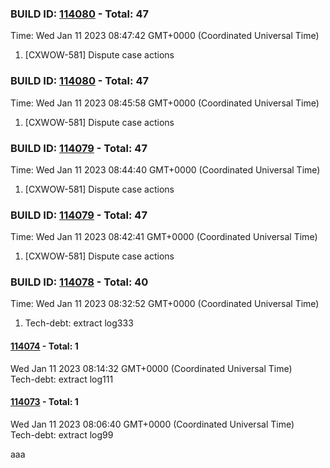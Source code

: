 



### BUILD ID: [114080](https://dfoglobal.visualstudio.com/DFO/_build/results?buildId=114080&view=results) - Total: 47 <br>  
Time: Wed Jan 11 2023 08:47:42 GMT+0000 (Coordinated Universal Time) <br>  
<ol><li> [CXWOW-581] Dispute case actions
 
</li></ol>



### BUILD ID: [114080](https://dfoglobal.visualstudio.com/DFO/_build/results?buildId=114080&view=results) - Total: 47 <br>  
Time: Wed Jan 11 2023 08:45:58 GMT+0000 (Coordinated Universal Time) <br>  
<ol><li> [CXWOW-581] Dispute case actions
 
</li></ol>



### BUILD ID: [114079](https://dfoglobal.visualstudio.com/DFO/_build/results?buildId=114079&view=results) - Total: 47 <br>  
Time: Wed Jan 11 2023 08:44:40 GMT+0000 (Coordinated Universal Time) <br>  
<ol><li> [CXWOW-581] Dispute case actions
 
</li></ol>



### BUILD ID: [114079](https://dfoglobal.visualstudio.com/DFO/_build/results?buildId=114079&view=results) - Total: 47 <br>  
Time: Wed Jan 11 2023 08:42:41 GMT+0000 (Coordinated Universal Time) <br>  
<ol><li> [CXWOW-581] Dispute case actions
 
</li></ol>



### BUILD ID: [114078](https://dfoglobal.visualstudio.com/DFO/_build/results?buildId=114078&view=results) - Total: 40 <br>  
Time: Wed Jan 11 2023 08:32:52 GMT+0000 (Coordinated Universal Time) <br>  
<ol><li> Tech-debt: extract log333
 
</li></ol>



#### [114074](https://dfoglobal.visualstudio.com/DFO/_build/results?buildId=114074&view=results) - Total: 1 <br>
Wed Jan 11 2023 08:14:32 GMT+0000 (Coordinated Universal Time) <br>
 Tech-debt: extract log111
 




#### [114073](https://dfoglobal.visualstudio.com/DFO/_build/results?buildId=114073&view=results) - Total: 1 <br>
Wed Jan 11 2023 08:06:40 GMT+0000 (Coordinated Universal Time) <br>
 Tech-debt: extract log99
 
aaa
